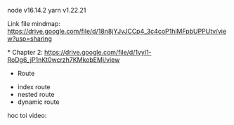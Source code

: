 node v16.14.2
yarn v1.22.21

Link file mindmap: https://drive.google.com/file/d/18n8jYJvJCCp4_3c4coP1hiMFpbUPPUtv/view?usp=sharing

\* Chapter 2: https://drive.google.com/file/d/1yyl1-RoDg6_jP1nKt0wcrzh7KMkobEMj/view

- Route

* index route
* nested route
* dynamic route

hoc toi video:
